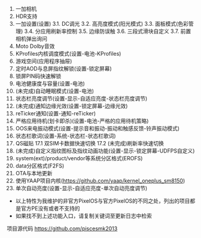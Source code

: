 1. 一加相机
2. HDR支持
3. 一加设置(设置)
  3.1. DC调光
  3.2. 高亮度模式(阳光模式)
  3.3. 面板模式(色彩管理)
  3.4. 分应用刷新率控制
  3.5. 边缘防误触
  3.6. 三段式滑块自定义
  3.7. 前置相机弹出询问
4. Moto Dolby音效
5. KProfiles内核调度模式(设置-电池-KProfiles)
6. 游戏空间(应用程序抽屉)
7. 定时AOD与息屏指纹解锁(设置-锁定屏幕)
8. 锁屏PIN码快速解锁
9. 电池健康度与容量(设置-电池)
10. (未完成)自动睡眠模式(设置-电池)
11. 状态栏亮度调节(设置-显示-自适应亮度-状态栏亮度调节)
12. (未完成)通知边缘光效(设置-锁定屏幕-边缘光效)
13. reTicker通知(设置-通知-reTicker)
14. 严格应用待机(划卡即杀)(设置-电池-严格的应用待机策略)
15. OOS来电振动模式(设置-提示音和振动-振动和触感反馈-铃声振动模式)
16. 状态栏歌词(设置-系统-状态栏-状态栏歌词)
17. QS磁贴
   17.1 双SIM卡数据快速切换
   17.2 (未完成)刷新率快速切换
18. (未完成)自定义指纹图标及指纹动画功能(设置-显示-锁定屏幕-UDFPS自定义)
19. system(ext)/product/vendor等系统分区格式(EROFS)
20. data分区格式(F2FS)
21. OTA与本地更新
22. 使用YAAP项目内核(https://github.com/yaap/kernel_oneplus_sm8150)
23. 单次自动亮度(设置-显示-自适应亮度-单次自动亮度调节)

* 以上特性为我维护的非官方PixelOS与官方PixelOS的不同之处，列出的项目都是官方PE没有或者不支持的
* 如果找不到上述功能入口，请复制关键词至更新日志中检索

项目源代码
https://github.com/piscesmk2013

